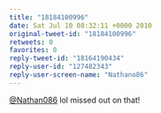 ```yaml
---
title: "18184100996"
date: Sat Jul 10 08:32:11 +0000 2010
original-tweet-id: "18184100996"
retweets: 0
favorites: 0
reply-tweet-id: "18164190434"
reply-user-id: "127482343"
reply-user-screen-name: "Nathano86"
---
```

<a href="https://twitter.com/Nathan086">@Nathan086</a> lol missed out on that!
